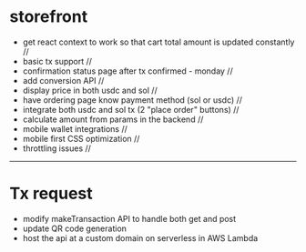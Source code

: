 # storefront

- get react context to work so that cart total amount is updated constantly //
- basic tx support //
- confirmation status page after tx confirmed - monday //
- add conversion API //
- display price in both usdc and sol //
- have ordering page know payment method (sol or usdc) //
- integrate both usdc and sol tx (2 "place order" buttons) //
- calculate amount from params in the backend //
- mobile wallet integrations //
- mobile first CSS optimization //
- throttling issues //


------

# Tx request
- modify makeTransaction API to handle both get and post
- update QR code generation
- host the api at a custom domain on serverless in AWS Lambda
